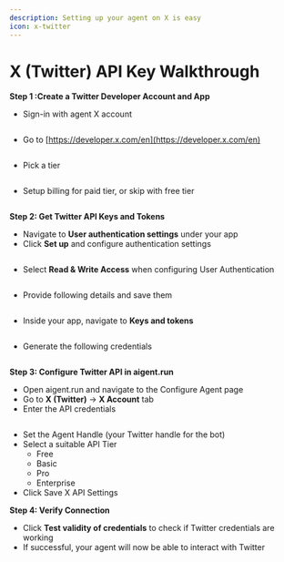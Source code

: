 ```yaml
---
description: Setting up your agent on X is easy
icon: x-twitter
---
```


# X (Twitter) API Key Walkthrough

**Step 1 :Create a Twitter Developer Account and App**

* &#x20; Sign-in with agent X account

<figure><img src="../../../.gitbook/assets/image (8).png" alt=""><figcaption></figcaption></figure>

* Go to [https://developer.x.com/en](https://developer.x.com/en)

<figure><img src="../../../.gitbook/assets/image (9).png" alt=""><figcaption></figcaption></figure>

* Pick a tier

<figure><img src="../../../.gitbook/assets/image (10).png" alt=""><figcaption></figcaption></figure>

* Setup billing for paid tier, or skip with free tier

<figure><img src="../../../.gitbook/assets/image (11).png" alt=""><figcaption></figcaption></figure>

**Step 2: Get Twitter API Keys and Tokens**

* Navigate to **User authentication settings** under your app
* Click **Set up** and configure authentication settings

<figure><img src="../../../.gitbook/assets/9-new.png" alt=""><figcaption></figcaption></figure>

* Select **Read & Write Access** when configuring User Authentication

<figure><img src="../../../.gitbook/assets/10-new.png" alt=""><figcaption></figcaption></figure>

* Provide following details and save them

<figure><img src="../../../.gitbook/assets/11-new-new.png" alt=""><figcaption></figcaption></figure>

* Inside your app, navigate to **Keys and tokens**

<figure><img src="../../../.gitbook/assets/7-new.png" alt=""><figcaption></figcaption></figure>

* Generate the following credentials

<figure><img src="../../../.gitbook/assets/8-new.png" alt=""><figcaption></figcaption></figure>

**Step 3: Configure Twitter API in aigent.run**

* Open aigent.run and navigate to the Configure Agent page
* Go to **X (Twitter)** → **X Account** tab
* Enter the API credentials

<figure><img src="../../../.gitbook/assets/tw.png" alt=""><figcaption></figcaption></figure>

* Set the Agent Handle (your Twitter handle for the bot)
* Select a suitable API Tier
  * Free
  * Basic
  * Pro
  * Enterprise
* Click Save X API Settings

**Step 4: Verify Connection**

* Click **Test validity of credentials** to check if Twitter credentials are working
* If successful, your agent will now be able to interact with Twitter

<figure><img src="../../../.gitbook/assets/t.png" alt=""><figcaption></figcaption></figure>
